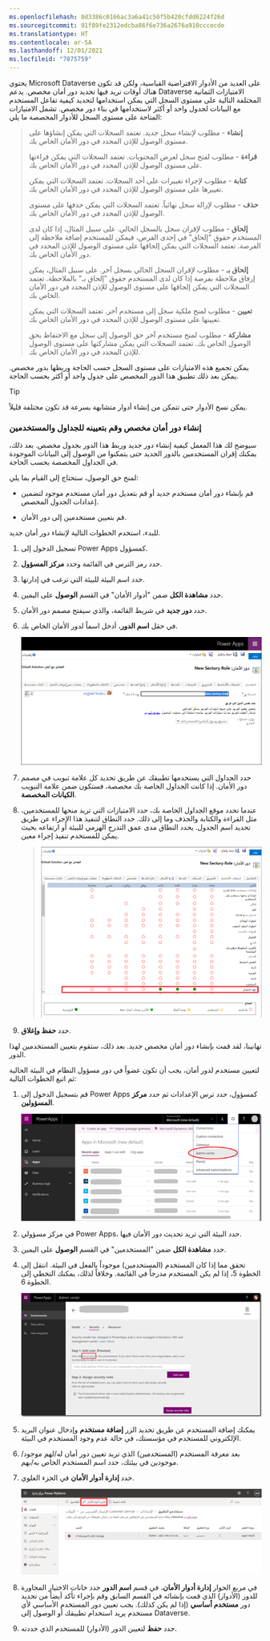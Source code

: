 ```yaml
---
ms.openlocfilehash: 8d3386c0166ac3a6a41c50f5b420cfdd6224f26d
ms.sourcegitcommit: 91f89fe2312edcba86f6e736a2676a910cccecde
ms.translationtype: HT
ms.contentlocale: ar-SA
ms.lasthandoff: 12/01/2021
ms.locfileid: "7875759"
---
```

يحتوي Microsoft Dataverse على العديد من الأدوار الافتراضية القياسية، ولكن قد تكون هناك أوقات تريد فيها تحديد دور أمان مخصص.
يدعم Dataverse الامتيازات الثمانية المختلفة التالية على مستوى السجل التي يمكن استخدامها لتحديد كيفية تفاعل المستخدم مع البيانات لجدول واحد أو أكثر لاستخدامها في بناء دور مخصص. تشمل الامتيازات المتاحة على مستوى السجل للأدوار المخصصة ما يلي:

> **إنشاء** - مطلوب لإنشاء سجل جديد. تعتمد السجلات التي يمكن إنشاؤها على مستوى الوصول للإذن المحدد في دور الأمان الخاص بك.
>
> **قراءة** - مطلوب لفتح سجل لعرض المحتويات. تعتمد السجلات التي يمكن قراءتها على مستوى الوصول للإذن المحدد في دور الأمان الخاص بك.
>
> **كتابة** - مطلوب لإجراء تغييرات على أحد السجلات. تعتمد السجلات التي يمكن تغييرها على مستوى الوصول للإذن المحدد في دور الأمان الخاص بك.
>
> **حذف** - مطلوب لإزالة سجل نهائياً. تعتمد السجلات التي يمكن حذفها على مستوى الوصول للإذن المحدد في دور الأمان الخاص بك.
>
> **إلحاق** - مطلوب لإقران سجل بالسجل الحالي. على سبيل المثال، إذا كان لدى المستخدم حقوق "إلحاق" في إحدى الفرص، فيمكن للمستخدم إضافة ملاحظة إلى الفرصة. تعتمد السجلات التي يمكن إلحاقها على مستوى الوصول للإذن المحدد في دور الأمان الخاص بك.
>
> **إلحاق بـ** - مطلوب لإقران السجل الحالي بسجل آخر. على سبيل المثال، يمكن إرفاق ملاحظة بفرصة إذا كان لدى المستخدم حقوق "إلحاق بـ" بالملاحظة. تعتمد السجلات التي يمكن إلحاقها على مستوى الوصول للإذن المحدد في دور الأمان الخاص بك.
>
> **تعيين** - مطلوب لمنح ملكية سجل إلى مستخدم آخر. تعتمد السجلات التي يمكن تعيينها على مستوى الوصول للإذن المحدد في دور الأمان الخاص بك.
>
> **مشاركة** - مطلوب لمنح مستخدم آخر حق الوصول إلى سجل مع الاحتفاظ بحق الوصول الخاص بك. تعتمد السجلات التي يمكن مشاركتها على مستوى الوصول للإذن المحدد في دور الأمان الخاص بك.

يمكن تجميع هذه الامتيازات على مستوى السجل حسب الحاجة وربطها بدور مخصص. يمكن بعد ذلك تطبيق هذا الدور المخصص على جدول واحد أو أكثر بحسب الحاجة.

> [!TIP]
> يمكن نسخ الأدوار حتى تتمكن من إنشاء أدوار متشابهة بسرعة قد تكون مختلفة قليلاً. 

### <a name="create-a-custom-security-role-and-assign-to-tables-and-users"></a>إنشاء دور أمان مخصص وقم بتعيينه للجداول والمستخدمين

سيوضح لك هذا المعمل كيفية إنشاء دور جديد وربط هذا الدور بجدول مخصص. بعد ذلك، يمكنك إقران المستخدمين بالدور الجديد حتى يتمكنوا من الوصول إلى البيانات الموجودة في الجداول المخصصة بحسب الحاجة.

لمنح حق الوصول، ستحتاج إلى القيام بما يلي:

- قم بإنشاء دور أمان مستخدم جديد أو قم بتعديل دور أمان مستخدم موجود لتضمين إعدادات الجدول المخصص.

- قم بتعيين مستخدمين إلى دور الأمان.

للبدء، استخدم الخطوات التالية لإنشاء دور أمان جديد.

1.  تسجيل الدخول إلى Power Apps كمسؤول.

1.  حدد رمز الترس في القائمة وحدد **مركز المسؤول**.

1. حدد اسم البيئة للبيئة التي ترغب في إدارتها.

1. حدد **مشاهدة الكل** ضمن "أدوار الأمان" في القسم **الوصول** على اليمين.

1.  حدد **دور جديد** في شريط القائمة، والذي سيفتح مصمم دور الأمان.

1.  في حقل **اسم الدور**، أدخل اسماً لدور الأمان الخاص بك.

    ![لقطة شاشة لمربع حوار "إضافة دور أمان جديد".](../media/module1-lab-image4.png)

1.  حدد الجداول التي يستخدمها تطبيقك عن طريق تحديد كل علامة تبويب في مصمم دور الأمان. إذا كانت الجداول الخاصة بك مخصصة، فستكون ضمن علامة التبويب **الكيانات المخصصة**.

1.  عندما تحدد موقع الجداول الخاصة بك، حدد الامتيازات التي تريد منحها للمستخدمين، مثل القراءة والكتابة والحذف وما إلى ذلك. حدد النطاق لتنفيذ هذا الإجراء عن طريق تحديد اسم الجدول. يحدد النطاق مدى عمق التدرج الهرمي للبيئة أو ارتفاعه بحيث يمكن للمستخدم تنفيذ إجراء معين.

    > ![لقطة شاشة لتعيين أذونات لدور ما.](../media/module1-lab-image5.png)

8.  حدد **حفظ وإغلاق**.

تهانينا، لقد قمت بإنشاء دور أمان مخصص جديد. بعد ذلك، ستقوم بتعيين المستخدمين لهذا الدور.

لتعيين مستخدم لدور أمان، يجب أن تكون عضواً في دور مسؤول النظام في البيئة الحالية ثم اتبع الخطوات التالية:

1.  قم بتسجيل الدخول إلى Power Apps كمسؤول، حدد ترس الإعدادات ثم حدد **مركز المسؤولين**.

    ![لقطة شاشة لتحديد خيار "قائمة مركز المسؤولين".](../media/module1-lab-image6.png)

1.  في مركز مسؤولي Power Apps، حدد البيئة التي تريد تحديث دور الأمان فيها.

1.  حدد **مشاهدة الكل** ضمن "المستخدمين" في القسم **الوصول** على اليمين.

1.  تحقق مما إذا كان المستخدم (المستخدمين) موجوداً بالفعل في البيئة.
    انتقل إلى الخطوة 5، إذا لم يكن المستخدم مدرجاً في القائمة.
    وخلافاً لذلك، يمكنك التخطي إلى الخطوة 6.

    ![لقطة شاشة لـ "مركز المسؤول" - ارتباط تشعبي لقائمة المستخدمين.](../media/module1-lab-image7.png)

1.  يمكنك إضافة المستخدم عن طريق تحديد الزر **إضافة مستخدم** وإدخال عنوان البريد الإلكتروني للمستخدم في مؤسستك، في حالة عدم وجود المستخدم في البيئة.

1.  بعد معرفة المستخدم (المستخدمين) الذي تريد تعيين دور أمان له/لهم موجود/موجودين في بيئتك، حدد اسم المستخدم الخاص به/بهم.

1.  حدد **إدارة أدوار الأمان** في الجزء العلوي.

    ![لقطة شاشة لإدارة الأدوار أعلى قائمة المستخدمين الممكّنين.](../media/module-1-lab-image-8.png)

1.  في مربع الحوار **إدارة أدوار الأمان**، في قسم **اسم الدور** حدد خانات الاختيار المجاورة للدور (الأدوار) الذي قمت بإنشائه في القسم السابق وقم بإجراء تأكد أيضاً من تحديد دور **مستخدم أساسي** (إذا لم يكن كذلك). يجب تعيين دور المستخدم الأساسي لأي مستخدم يريد استخدام تطبيقك أو الوصول إلى Dataverse.

1.  حدد **حفظ** لتعيين الدور (الأدوار) للمستخدم الذي حددته. 
